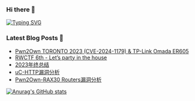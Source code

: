 ### Hi there 👋

<!--
**z1r00/z1r00** is a ✨ _special_ ✨ repository because its `README.md` (this file) appears on your GitHub profile.

Here are some ideas to get you started:

- 🔭 I’m currently working on ...
- 🌱 I’m currently learning ...
- 👯 I’m looking to collaborate on ...
- 🤔 I’m looking for help with ...
- 💬 Ask me about ...
- 📫 How to reach me: ...
- 😄 Pronouns: ...
- ⚡ Fun fact: ...
-->

[![Typing SVG](https://readme-typing-svg.herokuapp.com?font=Fira+Code&pause=1000&random=false&width=435&lines=i'm+z1r0)](https://git.io/typing-svg)

### Latest Blog Posts 📖

<!-- BLOG-POST-LIST:START -->
- [Pwn2Own TORONTO 2023 &lpar;CVE-2024-1179&rpar; &amp; TP-Link Omada ER605](https://www.z1r0.top/2024/03/22/Pwn2Own-CVE-2024-1179-TP-Link-Omada-ER605/)
- [RWCTF 6th - Let’s party in the house](https://www.z1r0.top/2024/03/10/RWCTF-6th-Let%E2%80%99s-party-in-the-house/)
- [2023年终总结](https://www.z1r0.top/2023/12/31/2023%E5%B9%B4%E7%BB%88%E6%80%BB%E7%BB%93/)
- [uC-HTTP漏洞分析](https://www.z1r0.top/2023/11/27/uC-HTTP%E6%BC%8F%E6%B4%9E%E5%88%86%E6%9E%90/)
- [Pwn2Own-RAX30 Routers漏洞分析](https://www.z1r0.top/2023/09/19/Pwn2Own-RAX30-Routers%E6%BC%8F%E6%B4%9E%E5%88%86%E6%9E%90/)
<!-- BLOG-POST-LIST:END -->

[![Anurag's GitHub stats](https://github-readme-stats.vercel.app/api?username=z1r00)](https://github.com/anuraghazra/github-readme-stats)
